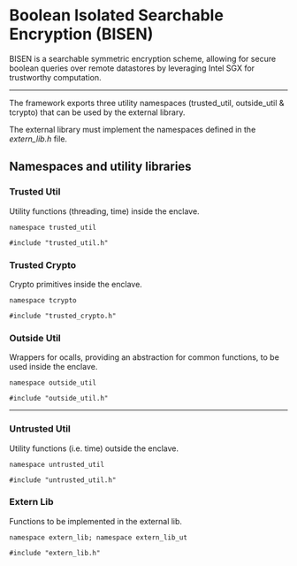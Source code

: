 # Boolean Isolated Searchable Encryption (BISEN)

BISEN is a searchable symmetric encryption scheme, allowing for secure boolean queries over remote datastores by leveraging Intel SGX for trustworthy computation.

----

The framework exports three utility namespaces (trusted_util, outside_util & tcrypto) that can be used by the external library.

The external library must implement the namespaces defined in the *extern_lib.h* file.

## Namespaces and utility libraries

### Trusted Util

Utility functions (threading, time) inside the enclave.

```namespace trusted_util```

```#include "trusted_util.h"```


### Trusted Crypto

Crypto primitives inside the enclave.

```namespace tcrypto```

```#include "trusted_crypto.h"```


### Outside Util

Wrappers for ocalls, providing an abstraction for common functions, to be used inside the enclave.

```namespace outside_util```

```#include "outside_util.h"```

---

### Untrusted Util

Utility functions (i.e. time) outside the enclave.

```namespace untrusted_util```

```#include "untrusted_util.h"```


### Extern Lib

Functions to be implemented in the external lib.

```namespace extern_lib; namespace extern_lib_ut```

```#include "extern_lib.h"```
